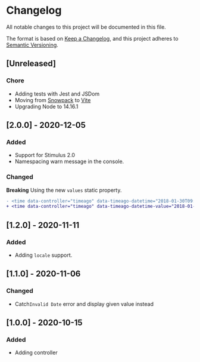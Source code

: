 # Changelog
All notable changes to this project will be documented in this file.

The format is based on [Keep a Changelog](https://keepachangelog.com/en/1.0.0/),
and this project adheres to [Semantic Versioning](https://semver.org/spec/v2.0.0.html).

## [Unreleased]

### Chore

- Adding tests with Jest and JSDom
- Moving from [Snowpack](https://www.snowpack.dev/) to [Vite](https://github.com/vitejs/vite)
- Upgrading Node to 14.16.1

## [2.0.0] - 2020-12-05

### Added

- Support for Stimulus 2.0
- Namespacing warn message in the console.

### Changed

**Breaking** Using the new `values` static property.

```diff
- <time data-controller="timeago" data-timeago-datetime="2018-01-30T09:00" data-timeago-refresh-interval="1000" data-timeago-include-seconds="" data-timeago-add-suffix=""></time>
+ <time data-controller="timeago" data-timeago-datetime-value="2018-01-30T09:00" data-timeago-refresh-interval-value="1000" data-timeago-include-seconds-value="" data-timeago-add-suffix-value=""></time>
```

## [1.2.0] - 2020-11-11

### Added
- Adding `locale` support.

## [1.1.0] - 2020-11-06

### Changed

- Catch`Invalid Date` error and display given value instead

## [1.0.0] - 2020-10-15

### Added

- Adding controller
